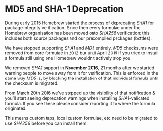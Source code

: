 # MD5 and SHA-1 Deprecation

During early 2015 Homebrew started the process of deprecating _SHA1_ for package
integrity verification. Since then every formulae under the Homebrew organisation
has been moved onto _SHA256_ verification; this includes both source packages
and our precompiled packages (bottles).

We have stopped supporting _SHA1_ and _MD5_ entirely.
_MD5_ checksums were removed from core formulae in 2012 but until April 2015
if you tried to install a formula still using one Homebrew wouldn’t actively stop you.

We removed _SHA1_ support in **November 2016**,
21 months after we started warning people to move away from it for verification.
This is enforced in the same way _MD5_ is, by blocking the installation of that
individual formula until the checksum is migrated.

From March 20th 2016 we’ve stepped up the visibility of that notification & you’ll start
seeing deprecation warnings when installing _SHA1_-validated formula.
If you see these please consider reporting it to where the formula originated.

This means custom taps, local custom formulae, etc need to be migrated to use
_SHA256_ before you can install them.
